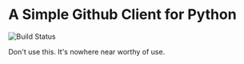 # A Simple Github Client for Python 


![Build Status](https://github.com/joshlong/simple-python-github-client/workflows/Upload%20Python%20Package/badge.svg)

Don't use this. It's nowhere near worthy of use.

